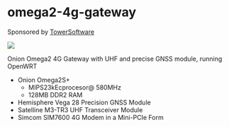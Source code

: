 # omega2-4g-gateway

Sponsored by [TowerSoftware](http://www.towersoftwareltd.com/)

<img src="https://github.com/hotteshen/omega2-4g-gateway/blob/master/doc/preview-3d.png?raw=true">

Onion Omega2 4G Gateway with UHF and precise GNSS module, running OpenWRT
* Onion Omega2S+
  - MIPS23kEcprocesor@ 580MHz
  - 128MB DDR2 RAM
* Hemisphere Vega 28 Precision GNSS Module
* Satelline M3-TR3 UHF Transceiver Module
* Simcom SIM7600 4G Modem in a Mini-PCIe Form
